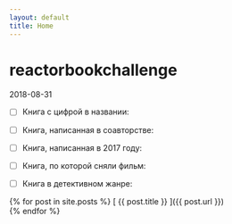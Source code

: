 ```yaml
---
layout: default
title: Home
---
```


  <h1 class="post-title">reactorbookchallеnge</h1>
  <time class="post-date">2018-08-31</time>
  

- [ ]  Книга с цифрой в названии:  
- [ ]  Книга, написанная в соавторстве:  
- [ ]  Книга, написанная в 2017 году:  
- [ ]  Книга, по которой сняли фильм:  
- [ ]  Книга в детективном жанре:  


{% for post in site.posts %}
  [ {{ post.title }} ]({{ post.url }}) <!--  &raquo;  {{ post.date | date: "%Y-%m-%d" }} -->  
{% endfor %}
